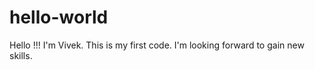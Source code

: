 # hello-world

Hello !!!
I'm Vivek. This is my first code.
I'm looking forward to gain new skills.

